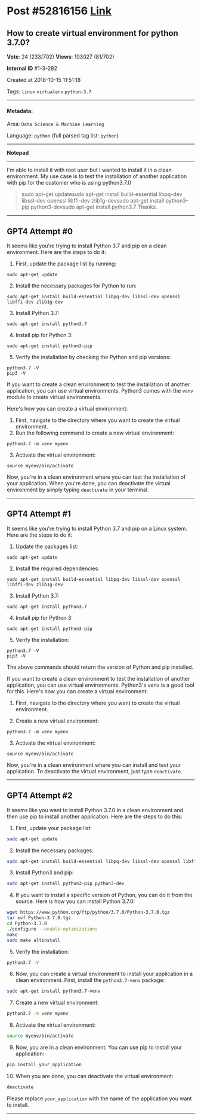 
# Post \#52816156 [Link](https://stackoverflow.com/questions/52816156/)

## How to create virtual environment for python 3.7.0?

**Vote**: 24 (233/702) **Views**: 103027 (81/702) 

**Internal ID** \#1-3-282

Created at 2018-10-15 11:51:18

Tags: `linux` `virtualenv` `python-3.7`

----------

#### Metadata:

Area: `Data Science & Machine Learning`

Language: `python` (full parsed tag list: `python`)

----------

**Notepad**


----------

I'm able to install it with root user but I wanted to install it in a clean environment. My use case is to test the installation of another application with pip for the customer who is using python3.7.0
> sudo apt-get updatesudo apt-get install build-essential libpq-dev libssl-dev openssl libffi-dev zlib1g-devsudo apt-get install python3-pip python3-devsudo apt-get install python3.7
Thanks.


----------
        
## GPT4 Attempt \#0

It seems like you're trying to install Python 3.7 and pip on a clean environment. Here are the steps to do it:

1. First, update the package list by running:
```
sudo apt-get update
```
2. Install the necessary packages for Python to run:
```
sudo apt-get install build-essential libpq-dev libssl-dev openssl libffi-dev zlib1g-dev
```
3. Install Python 3.7:
```
sudo apt-get install python3.7
```
4. Install pip for Python 3:
```
sudo apt-get install python3-pip
```
5. Verify the installation by checking the Python and pip versions:
```
python3.7 -V
pip3 -V
```
If you want to create a clean environment to test the installation of another application, you can use virtual environments. Python3 comes with the `venv` module to create virtual environments.

Here's how you can create a virtual environment:

1. First, navigate to the directory where you want to create the virtual environment.
2. Run the following command to create a new virtual environment:
```
python3.7 -m venv myenv
```
3. Activate the virtual environment:
```
source myenv/bin/activate
```
Now, you're in a clean environment where you can test the installation of your application. When you're done, you can deactivate the virtual environment by simply typing `deactivate` in your terminal.

--------

## GPT4 Attempt \#1

It seems like you're trying to install Python 3.7 and pip on a Linux system. Here are the steps to do it:

1. Update the packages list:

```
sudo apt-get update
```

2. Install the required dependencies:

```
sudo apt-get install build-essential libpq-dev libssl-dev openssl libffi-dev zlib1g-dev
```

3. Install Python 3.7:

```
sudo apt-get install python3.7
```

4. Install pip for Python 3:

```
sudo apt-get install python3-pip
```

5. Verify the installation:

```
python3.7 -V
pip3 -V
```

The above commands should return the version of Python and pip installed.

If you want to create a clean environment to test the installation of another application, you can use virtual environments. Python3's venv is a good tool for this. Here's how you can create a virtual environment:

1. First, navigate to the directory where you want to create the virtual environment.

2. Create a new virtual environment:

```
python3.7 -m venv myenv
```

3. Activate the virtual environment:

```
source myenv/bin/activate
```

Now, you're in a clean environment where you can install and test your application. To deactivate the virtual environment, just type `deactivate`.

--------

## GPT4 Attempt \#2

It seems like you want to install Python 3.7.0 in a clean environment and then use pip to install another application. Here are the steps to do this:

1. First, update your package list:
```bash
sudo apt-get update
```

2. Install the necessary packages:
```bash
sudo apt-get install build-essential libpq-dev libssl-dev openssl libffi-dev zlib1g-dev
```

3. Install Python3 and pip:
```bash
sudo apt-get install python3-pip python3-dev
```

4. If you want to install a specific version of Python, you can do it from the source. Here is how you can install Python 3.7.0:

```bash
wget https://www.python.org/ftp/python/3.7.0/Python-3.7.0.tgz
tar xvf Python-3.7.0.tgz
cd Python-3.7.0
./configure --enable-optimizations
make
sudo make altinstall
```

5. Verify the installation:
```bash
python3.7 -V
```

6. Now, you can create a virtual environment to install your application in a clean environment. First, install the `python3.7-venv` package:
```bash
sudo apt-get install python3.7-venv
```

7. Create a new virtual environment:
```bash
python3.7 -m venv myenv
```

8. Activate the virtual environment:
```bash
source myenv/bin/activate
```

9. Now, you are in a clean environment. You can use pip to install your application:
```bash
pip install your_application
```

10. When you are done, you can deactivate the virtual environment:
```bash
deactivate
```

Please replace `your_application` with the name of the application you want to install.

--------
